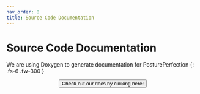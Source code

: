 ```yaml
---
nav_order: 8
title: Source Code Documentation
---
```


# Source Code Documentation

We are using Doxygen to generate documentation for PosturePerfection
{: .fs-6 .fw-300 }

<div align="center">
  <a href="html/index.html">
    <button type="button" class="btn">Check out our docs by clicking here!</button>
  </a>
</div>
